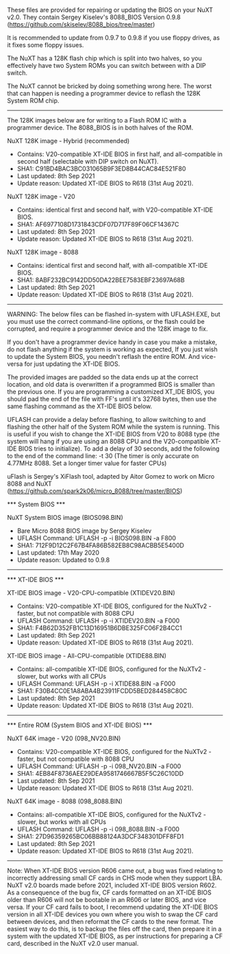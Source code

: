 These files are provided for repairing or updating the BIOS on your NuXT v2.0.
They contain Sergey Kiselev's 8088_BIOS Version 0.9.8 (https://github.com/skiselev/8088_bios/tree/master)

It is recommended to update from 0.9.7 to 0.9.8 if you use floppy drives, as it fixes some floppy issues.

The NuXT has a 128K flash chip which is split into two halves,
so you effectively have two System ROMs you can switch between with a DIP switch.

The NuXT cannot be bricked by doing something wrong here. The worst that can happen is needing a programmer device to reflash the 128K System ROM chip.

***

The 128K images below are for writing to a Flash ROM IC with a programmer device.
The 8088_BIOS is in both halves of the ROM.

NuXT 128K image - Hybrid (recommended)
- Contains: V20-compatible XT-IDE BIOS in first half, and all-compatible in second half (selectable with DIP switch on NuXT).
- SHA1: C91BD4BAC3BC031065B9F3ED8B44CAC84E521F80
- Last updated: 8th Sep 2021
- Update reason: Updated XT-IDE BIOS to R618 (31st Aug 2021).

NuXT 128K image - V20
- Contains: identical first and second half, with V20-compatible XT-IDE BIOS.
- SHA1: AF6977108D1731843CDF07D717F89F06CF14367C
- Last updated: 8th Sep 2021
- Update reason: Updated XT-IDE BIOS to R618 (31st Aug 2021).

NuXT 128K image - 8088
- Contains: identical first and second half, with all-compatible XT-IDE BIOS.
- SHA1: 8ABF232BC9142DD50DA22BEE7583EBF23697A68B
- Last updated: 8th Sep 2021
- Update reason: Updated XT-IDE BIOS to R618 (31st Aug 2021).

***

WARNING: The below files can be flashed in-system with UFLASH.EXE,
but you must use the correct command-line options, or the flash could be corrupted, and require a programmer device and the 128K image to fix.

If you don't have a programmer device handy in case you make a mistake, do not flash anything if the system is working as expected,
If you just wish to update the System BIOS, you needn't reflash the entire ROM. And vice-versa for just updating the XT-IDE BIOS.

The provided images are padded so the data ends up at the correct location, and old data is overwritten if a programmed BIOS is smaller than the previous one.
If you are programming a customized XT_IDE BIOS, you should pad the end of the file with FF's until it's 32768 bytes, then use the same flashing command as the XT-IDE BIOS below.

UFLASH can provide a delay before flashing, to allow switching to and flashing the other half of the System ROM while the system is running.
This is useful if you wish to change the XT-IDE BIOS from V20 to 8088 type (the system will hang if you are using an 8088 CPU and the V20-compatible XT-IDE BIOS tries to initialize).
To add a delay of 30 seconds, add the following to the end of the command line: -t 30
(The timer is only accurate on 4.77MHz 8088. Set a longer timer value for faster CPUs)

uFlash is Sergey's XiFlash tool, adapted by Aitor Gomez to work on Micro 8088 and NuXT (https://github.com/spark2k06/micro_8088/tree/master/BIOS)

*** System BIOS ***

NuXT System BIOS image (BIOS098.BIN)
- Bare Micro 8088 BIOS image by Sergey Kiselev
- UFLASH Command: UFLASH -p -i BIOS098.BIN -a F800
- SHA1: 712F9D12C2F67B4FA86B582EB8C98ACBB5E5400D
- Last updated: 17th May 2020
- Update reason: Updated to 0.9.8

***

*** XT-IDE BIOS ***

XT-IDE BIOS image - V20-CPU-compatible (XTIDEV20.BIN)
- Contains: V20-compatible XT-IDE BIOS, configured for the NuXTv2 - faster, but not compatible with 8088 CPU
- UFLASH Command: UFLASH -p -i XTIDEV20.BIN -a F000
- SHA1: F4B62D352FB1C13D16951B6DBE325FC06F2B4CC1
- Last updated: 8th Sep 2021
- Update reason: Updated XT-IDE BIOS to R618 (31st Aug 2021).

XT-IDE BIOS image - All-CPU-compatible (XTIDE88.BIN)
- Contains: all-compatible XT-IDE BIOS, configured for the NuXTv2 - slower, but works with all CPUs
- UFLASH Command: UFLASH -p -i XTIDE88.BIN -a F000
- SHA1: F30B4CC0E1A8ABA4B23911FCDD5BED284458C80C
- Last updated: 8th Sep 2021
- Update reason: Updated XT-IDE BIOS to R618 (31st Aug 2021).

***

*** Entire ROM (System BIOS and XT-IDE BIOS) ***

NuXT 64K image - V20 (098_NV20.BIN)
- Contains: V20-compatible XT-IDE BIOS, configured for the NuXTv2 - faster, but not compatible with 8088 CPU
- UFLASH Command: UFLASH -p -i 098_NV20.BIN -a F000
- SHA1: 4EB84F8736AEE29DEA9581746667B5F5C26C10DD
- Last updated: 8th Sep 2021
- Update reason: Updated XT-IDE BIOS to R618 (31st Aug 2021).

NuXT 64K image - 8088 (098_8088.BIN)
- Contains: all-compatible XT-IDE BIOS, configured for the NuXTv2 - slower, but works with all CPUs
- UFLASH Command: UFLASH -p -i 098_8088.BIN -a F000
- SHA1: 27D96359265BC06BB88124A3DCF348301DFF8FD1
- Last updated: 8th Sep 2021
- Update reason: Updated XT-IDE BIOS to R618 (31st Aug 2021).

***

Note: When XT-IDE BIOS version R606 came out, a bug was fixed relating to incorrectly addressing small CF cards in CHS mode when they support LBA.
NuXT v2.0 boards made before 2021, included XT-IDE BIOS version R602.
As a consequence of the bug fix, CF cards formatted on an XT-IDE BIOS older than R606 will not be bootable in an R606 or later BIOS, and vice versa.
If your CF card fails to boot, I recommend updating the XT-IDE BIOS version in all XT-IDE devices you own where you wish to swap the CF card between devices,
and then reformat the CF cards to the new format.
The easiest way to do this, is to backup the files off the card, then prepare it in a system with the updated XT-IDE BIOS, as per instructions for preparing
a CF card, described in the NuXT v2.0 user manual.
